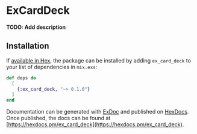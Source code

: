 # ExCardDeck

**TODO: Add description**

## Installation

If [available in Hex](https://hex.pm/docs/publish), the package can be installed
by adding `ex_card_deck` to your list of dependencies in `mix.exs`:

```elixir
def deps do
  [
    {:ex_card_deck, "~> 0.1.0"}
  ]
end
```

Documentation can be generated with [ExDoc](https://github.com/elixir-lang/ex_doc)
and published on [HexDocs](https://hexdocs.pm). Once published, the docs can
be found at [https://hexdocs.pm/ex_card_deck](https://hexdocs.pm/ex_card_deck).

